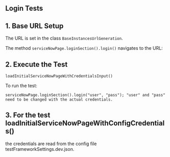 ## Login Tests

## 1. Base URL Setup

The URL is set in the class `BaseInstancesUrlGeneration`.

The method `serviceNowPage.loginSection().login()` navigates to the URL:

## 2. Execute the Test

`loadInitialServiceNowPageWithCredentialsInput()`

To run the test:

`serviceNowPage.loginSection().login("user", "pass");
"user" and "pass" need to be changed with the actual credentials.`


## 3.  For the test loadInitialServiceNowPageWithConfigCredentials()
the credentials are read from the config file
testFrameworkSettings.dev.json.
